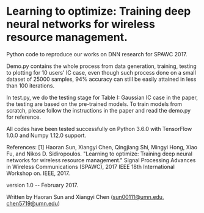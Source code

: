 # Learning to optimize: Training deep neural networks for wireless resource management.
Python code to reproduce our works on DNN research for SPAWC 2017. 

Demo.py contains the whole process from data generation, training, testing to plotting for 10 users' IC case, even though such process done on a small dataset of 25000 samples, 94% accuracy can still be easily attained in less than 100 iterations.

In test.py, we do the testing stage for Table I: Gaussian IC case in the paper, the testing are based on the pre-trained models. To train models from scratch, please follow the instructions in the paper and read the demo.py for reference.

All codes have been tested successfully on Python 3.6.0 with TensorFlow 1.0.0 and Numpy 1.12.0 support.

References: 
[1] Haoran Sun, Xiangyi Chen, Qingjiang Shi, Mingyi Hong, Xiao Fu, and Nikos D. Sidiropoulos. "Learning to optimize: Training deep neural networks for wireless resource management." Signal Processing Advances in Wireless Communications (SPAWC), 2017 IEEE 18th International Workshop on. IEEE, 2017.

version 1.0 -- February 2017. 

Written by Haoran Sun and Xiangyi Chen (sun00111@umn.edu, chen5719@umn.edu)
